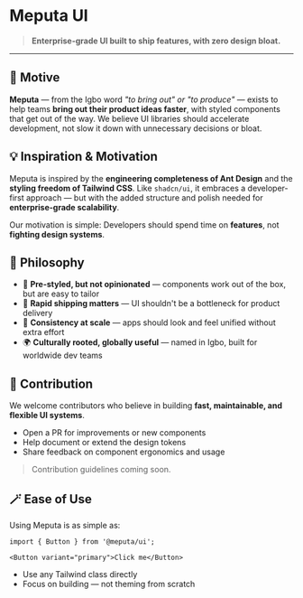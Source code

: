 # Meputa UI

> **Enterprise-grade UI built to ship features, with zero design bloat.**

---

## 🎯 Motive

**Meputa** — from the Igbo word *"to bring out" or "to produce"* — exists to help teams **bring out their product ideas faster**, with styled components that get out of the way. We believe UI libraries should accelerate development, not slow it down with unnecessary decisions or bloat.


## 💡 Inspiration & Motivation

Meputa is inspired by the **engineering completeness of Ant Design** and the **styling freedom of Tailwind CSS**. Like `shadcn/ui`, it embraces a developer-first approach — but with the added structure and polish needed for **enterprise-grade scalability**.

Our motivation is simple:
Developers should spend time on **features**, not **fighting design systems**.


## 🧠 Philosophy

* 🧱 **Pre-styled, but not opinionated** — components work out of the box, but are easy to tailor
* 🚀 **Rapid shipping matters** — UI shouldn't be a bottleneck for product delivery
* 🧩 **Consistency at scale** — apps should look and feel unified without extra effort
* 🌍 **Culturally rooted, globally useful** — named in Igbo, built for worldwide dev teams


## 🤝 Contribution

We welcome contributors who believe in building **fast, maintainable, and flexible UI systems**.

* Open a PR for improvements or new components
* Help document or extend the design tokens
* Share feedback on component ergonomics and usage

> Contribution guidelines coming soon.


## 🪄 Ease of Use

Using Meputa is as simple as:

```tsx
import { Button } from '@meputa/ui';

<Button variant="primary">Click me</Button>
```

* Use any Tailwind class directly
* Focus on building — not theming from scratch
